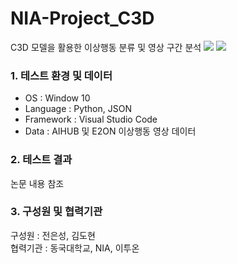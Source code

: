 # NIA-Project_C3D
C3D 모델을 활용한 이상행동 분류 및 영상 구간 분석
<img src="https://user-images.githubusercontent.com/71426985/164933248-29a83892-82b5-4c00-8135-b5984753ae18.png">
<img src="https://user-images.githubusercontent.com/71426985/164933995-5dc928a3-6c28-49ca-a2e2-682004d67bea.png">
<h3>1. 테스트 환경 및 데이터</h3>
<ul>
  <li>OS : Window 10</li>
  <li>Language : Python, JSON</li>
  <li>Framework : Visual Studio Code</li>
  <li>Data : AIHUB 및 E2ON 이상행동 영상 데이터</li>
</ul>
<h3>2. 테스트 결과</h3>
논문 내용 참조
<h3>3. 구성원 및 협력기관</h3>
구성원 : 전은성, 김도현<br>
협력기관 : 동국대학교, NIA, 이투온

